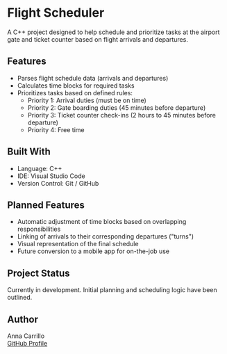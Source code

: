 # Flight Scheduler

A C++ project designed to help schedule and prioritize tasks at the airport gate and ticket counter based on flight arrivals and departures.

## Features

- Parses flight schedule data (arrivals and departures)
- Calculates time blocks for required tasks
- Prioritizes tasks based on defined rules:
  - Priority 1: Arrival duties (must be on time)
  - Priority 2: Gate boarding duties (45 minutes before departure)
  - Priority 3: Ticket counter check-ins (2 hours to 45 minutes before departure)
  - Priority 4: Free time

## Built With

- Language: C++
- IDE: Visual Studio Code
- Version Control: Git / GitHub

## Planned Features

- Automatic adjustment of time blocks based on overlapping responsibilities
- Linking of arrivals to their corresponding departures ("turns")
- Visual representation of the final schedule
- Future conversion to a mobile app for on-the-job use

## Project Status

Currently in development. Initial planning and scheduling logic have been outlined.

## Author

Anna Carrillo  
[GitHub Profile](https://github.com/AnnaSCarrillo)
